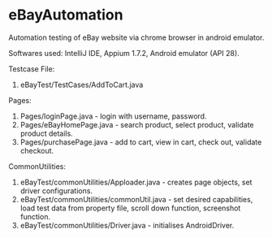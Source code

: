 # eBayAutomation
Automation testing of eBay website via chrome browser in android emulator.

Softwares used: IntelliJ IDE, Appium 1.7.2, Android emulator (API 28).

Testcase File:
1. eBayTest/TestCases/AddToCart.java

Pages:
1. Pages/loginPage.java - login with username, password.
2. Pages/eBayHomePage.java - search product, select product, validate product details.
3. Pages/purchasePage.java - add to cart, view in cart, check out, validate checkout.

CommonUtilities:
1. eBayTest/commonUtilities/Apploader.java - creates page objects, set driver configurations.
2. eBayTest/commonUtilities/commonUtil.java - set desired capabilities, load test data from property file, scroll down           function, screenshot function.
3. eBayTest/commonUtilities/Driver.java - initialises AndroidDriver.
